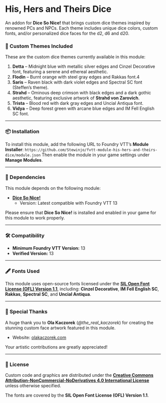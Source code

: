# His, Hers and Theirs Dice
An addon for **Dice So Nice!** that brings custom dice themes inspired by renowned PCs and NPCs. Each theme includes unique dice colors, custom fonts, and/or personalized dice faces for the d2, d6 and d20.

### 🎲 Custom Themes Included
These are the custom dice themes currently available in this module:

1. **Detta** – Midnight blue with metallic silver edges and Cinzel Decorative font, featuring a serene and ethereal aesthetic.
2. **Flodin** – Burnt orange with steel gray edges and Rakkas font.4
3. **Saris** – Raven black with dark violet edges and Spectral SC font (Steffen’s theme).
4. **Strahd** – Ominous deep crimson with black edges and a dark gothic aesthetic, featuring exclusive artwork of **Strahd von Zarovich**.
5. **Trista** – Blood red with dark gray edges and Uncial Antiqua font.
6. **Vidya** – Deep forest green with arcane blue edges and IM Fell English SC font.

---

### 📦 Installation
To install this module, add the following URL to Foundry VTT’s **Module Installer**:
```https://github.com/Stewinjo/fvtt-module-his-hers-and-theirs-dice/module.json```
Then enable the module in your game settings under **Manage Modules**.

---

### 🔗 Dependencies
This module depends on the following module:

- **[Dice So Nice!](https://foundryvtt.com/packages/dice-so-nice)**
  - Version: Latest compatible with Foundry VTT 13

Please ensure that **Dice So Nice!** is installed and enabled in your game for this module to work properly.

---

### 🛠️ Compatibility
- **Minimum Foundry VTT Version:** 13
- **Verified Version:** 13

---

### 🖋️ Fonts Used
This module uses open-source fonts licensed under the **[SIL Open Font License (OFL) Version 1.1](https://scripts.sil.org/OFL)**, including:
**Cinzel Decorative**, **IM Fell English SC**, **Rakkas**, **Spectral SC**, and **Uncial Antiqua**.

---

### 🎨 Special Thanks
A huge thank you to **Ola Kaczorek** (*@the_real_kaczorek*) for creating the stunning custom face artwork featured in this module.
- Website: [olakaczorek.com](https://olakaczorek.com)

Your artistic contributions are greatly appreciated!

---

### 📄 License
Custom code and graphics are distributed under the **[Creative Commons Attribution-NonCommercial-NoDerivatives 4.0 International License](https://creativecommons.org/licenses/by-nc-nd/4.0/)** unless otherwise specified.

The fonts are covered by the **SIL Open Font License (OFL) Version 1.1**.
